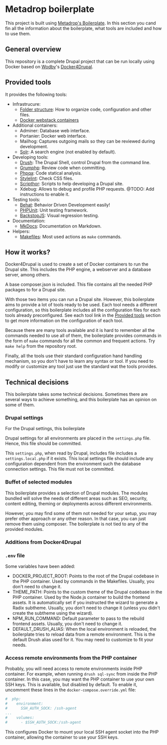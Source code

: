 # Metadrop boilerplate

This project is built using [Metadrop's Boilerplate](https://github.com/Metadrop/drupal-boilerplate). In this section you cand fin all the information about the boilerplate, what tools are included and how to use them.



## General overview

This repository is a complete Drupal project that can be run locally using Docker based on [Wodby](https://wodby.com/)'s [Docker4Drupal](https://wodby.com/docs/1.0/stacks/drupal/local/).



## Provided tools

It provides the following tools:

  - Infrastrucure:
    - [Folder structure](folders.md): How to organize code, configuration and other files.
    - [Docker webstack containers](containers.md)
  - Additional containers:
    - Adminer: Database web interface.
    - Portanier: Docker web interface.
    - Mailhog: Captures outgoing mails so they can be reviewed during development.
    - [Solr](solr.md): A search engine (not enabled by default).
  - Developing tools:
    - [Drush](drush.md): The Drupal Shell, control Drupal from the command line.
    - [Grumphp](grumphp.md): Review code when committing.
    - [Phpqa](phpqa.md): Code statical analysis.
    - [Stylelint](stylelint.md): Check CSS files.
    - [Scripthor](scripthor.md): Scripts to help developing a Drupal site.
    - Xdebug: Allows to debug and profile PHP requests. @TODO: Add instructions to enable it.
  - Testing tools:
    - [Behat](behat.md): Behavior Driven Development easily!
    - [PHPUnit](phpunit.md): Unit testing framework.
    - [BackstopJS](backstopjs.md): Visual regression testing.
  - Documentation:
    - [MkDocs](mkdocs.md): Documentation on Markdown.
  - Helpers:
    - [Makefiles](makefiles.md): Most used actions as `make` commands.



## How it works?

Docker4Drupal is used to create a set of Docker containers to run the Drupal site. This includes the PHP engine, a webserver and a database server, among others.

A base composer.json is included. This file contains all the needed PHP packages to for a Drupal site.

With those two items you can run a Drupal site. However, this boilerplate aims to provide a lot of tools ready to be used. Each tool needs a different configuration, so this boilerplate includes all the configuration files for each tools already preconfigured. See each tool link in the [Provided tools](index.md#provided-tools) section to get more information on the configuration of each tool.

Because there are many tools available and it is hard to remember all the commands needed to use all of them, the boilerplate provides commands in the form of `make` commands for all the common and frequent actions. Try `make help` from the repository root.

Finally, all the tools use their standard configuration hand handling mechanism, so you don't have to learn any syntax or tool. If you need to modify or customize any tool just use the standard wat the tools provides.


## Technical decisions

This boilerplate takes some technical decisions. Sometimes there are several ways to achieve something, and this boilerplate has an opinion on some of them.

### Drupal settings

For the Drupal settings, this boilerplate

Drupal settings for all environments are placed in the `settings.php` file. Hence, this file should be committed.

This `settings.php`, when read by Drupal, includes file includes a `settings.local.php` if it exists. This local settings file should include any configuration dependent from the environment such the database connection settings. This file must not be committed.

### Buffet of selected modules

This boilerplate provides a selection of Drupal modules. The modules bundled will solve the needs of different areas such as SEO, security, content editing, theming or deployments across different environments.

However, you may find some of them not needed for your setup, you may prefer other approach or any other reason. In that case, you can just remove them using composer. The boilerplate is not tied to any of the provided modules.

### Additions from Docker4Drupal

### `.env` file

Some variables have been added:

 - DOCKER_PROJECT_ROOT: Points to the root of the Drupal codebase in the PHP container. Used by commands in the Makefiles. Usually, you don't need to change it.
 - THEME_PATH: Points to the custom theme  of the Drupal codebase in the PHP container. Used by the Node.js container to build the frontend assets. It is automatically set if you instructed the wizard to generate a Radix subtheme. Usually, you don't need to change it (unless you didn't create the subtheme using the wizard).
 - NPM_RUN_COMMAND: Default parameter to pass to the rebuild frontend assets. Usually, you don't need to change it.
 - DEFAULT_DRUSH_ALIAS: When the local environment is reloaded, the boilerplate tries to reload data from a remote environment. This is the default Drush alias used for it. You may need to customize to fit your needs.

### Access remote environments from the PHP container

Probably, you will need access to remote environments inside PHP container. For example, when running `drush sql-sync` from inside the PHP container. In this case, you may want the PHP container to use your own SSH keys. This is available, but disabled by default. To enable it, uncomment these lines in the `docker-compose.override.yml` file:

```yaml
#  php:
#    environment:
#      SSH_AUTH_SOCK: /ssh-agent
...
#    volumes:
#      - $SSH_AUTH_SOCK:/ssh-agent
```

This configures Docker to mount your local SSH agent socket into the PHP container, allowing the container to use your SSH keys.

























